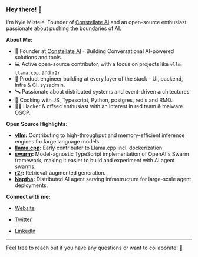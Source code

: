 ### Hey there! 👋

I'm Kyle Mistele, Founder of [Constellate AI](https://constellate.ai) and an open-source enthusiast passionate about pushing the boundaries of AI.

**About Me:**

*   🌌 Founder at [Constellate AI](https://constellate.ai) - Building Conversational AI-powered solutions and tools.
*   💻 Active open-source contributor, with a focus on projects like `vllm`, `llama.cpp`, and `r2r`
*   📲 Product engineer building at every layer of the stack - UI, backend, infra & CI, sysadmin.
*   🛰️ Passionate about distributed systems and event-driven architectures.
*   🍳 Cooking with JS, Typescript, Python, postgres, redis and RMQ.
*   🏴‍☠️ Hacker & offsec enthusiast with an interest in red team & malware. OSCP.


**Open Source Highlights:**

*   **[vllm](https://github.com/vllm-project/vllm):**  Contributing to high-throughput and memory-efficient inference engines for large language models.
*   **[llama.cpp](https://github.com/ggerganov/llama.cpp):**  Early contributor to Llama.cpp incl. dockerization
*   **[swarm](https://github.com/k-mistele/swarm):** Model-agnostic TypeScript implementation of OpenAI's Swarm framework, making it easier to build and experiment with AI agent swarms.
*   **[r2r](https://github.com/SciPhi-AI/R2R):** Retrieval-augmented generation.
*   **[Naptha](https://github.com/napthaai/node):** Distributed AI agent serving infrastructure for large-scale agent deployments.

**Connect with me:**

*   [Website](https://constellate.ai)

*   [Twitter](https://twitter.com/0xBlacklight)
*   [LinkedIn](https://linkedin.com/in/kyle-mistele)

---

Feel free to reach out if you have any questions or want to collaborate! 💬
